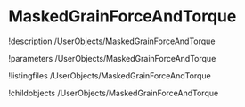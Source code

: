 <!-- MOOSE Documentation Stub: Remove this when content is added. -->

# MaskedGrainForceAndTorque
!description /UserObjects/MaskedGrainForceAndTorque

!parameters /UserObjects/MaskedGrainForceAndTorque

!listingfiles /UserObjects/MaskedGrainForceAndTorque

!childobjects /UserObjects/MaskedGrainForceAndTorque
